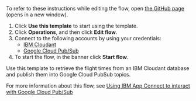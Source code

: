 To refer to these instructions while editing the flow, open [the GitHub page](https://github.com/ot4i/app-connect-templates/blob/main/resources/markdown/Retrieve%20documents%20from%20IBM%20Cloudant%20and%20publish%20them%20in%20Google%20Cloud%20PubSub%20topics_instructions.md) (opens in a new window).

1. Click **Use this template** to start using the template.
2. Click **Operations**, and then click **Edit flow**.
3. Connect to the following accounts by using your credentials:
   - [IBM Cloudant](https://ibm.biz/accloudant) 
   - [Google Cloud Pub/Sub](https://ibm.biz/acgcloudpubsub) 
4. To start the flow, in the banner click **Start flow**.

Use this template to retrieve the flight times from an IBM Cloudant database and publish them into Google Cloud PubSub topics.

For more information about this flow, see [Using IBM App Connect to interact with Google Cloud Pub/Sub](https://community.ibm.com/community/user/integration/blogs/sharvari-gokahle1/2020/09/28/using-ibm-app-connect-to-interact-with-google-clou)
